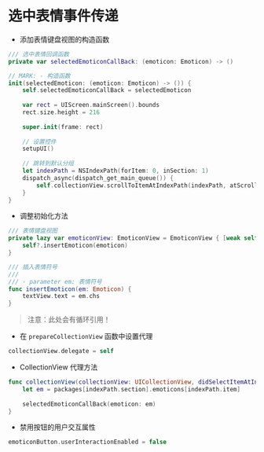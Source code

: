 # 选中表情事件传递

* 添加表情键盘视图的构造函数

```swift
/// 选中表情回调函数
private var selectedEmoticonCallBack: (emoticon: Emoticon) -> ()

// MARK: - 构造函数
init(selectedEmoticon: (emoticon: Emoticon) -> ()) {
    self.selectedEmoticonCallBack = selectedEmoticon
    
    var rect = UIScreen.mainScreen().bounds
    rect.size.height = 216
    
    super.init(frame: rect)
    
    // 设置控件
    setupUI()
    
    // 跳转到默认分组
    let indexPath = NSIndexPath(forItem: 0, inSection: 1)
    dispatch_async(dispatch_get_main_queue()) {
        self.collectionView.scrollToItemAtIndexPath(indexPath, atScrollPosition: .Left, animated: false)
    }
}
```

* 调整初始化方法

```swift
/// 表情键盘视图
private lazy var emoticonView: EmoticonView = EmoticonView { [weak self] (emoticon) -> () in
    self?.insertEmoticon(emoticon)
}

/// 插入表情符号
///
/// - parameter em: 表情符号
func insertEmoticon(em: Emoticon) {
    textView.text = em.chs
}
```

> 注意：此处会有循环引用！

* 在 `prepareCollectionView` 函数中设置代理

```swift
collectionView.delegate = self
```

* CollectionView 代理方法

```swift
func collectionView(collectionView: UICollectionView, didSelectItemAtIndexPath indexPath: NSIndexPath) {
    let em = packages[indexPath.section].emoticons[indexPath.item]
    
    selectedEmoticonCallBack(emoticon: em)
}
```

* 禁用按钮的用户交互属性

```swift
emoticonButton.userInteractionEnabled = false
```
